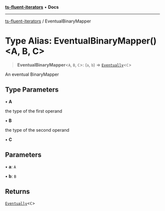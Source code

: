 [**ts-fluent-iterators**](../README.md) • **Docs**

---

[ts-fluent-iterators](../README.md) / EventualBinaryMapper

# Type Alias: EventualBinaryMapper()\<A, B, C\>

> **EventualBinaryMapper**\<`A`, `B`, `C`\>: (`a`, `b`) => [`Eventually`](Eventually.md)\<`C`\>

An eventual BinaryMapper

## Type Parameters

• **A**

the type of the first operand

• **B**

the type of the second operand

• **C**

## Parameters

• **a**: `A`

• **b**: `B`

## Returns

[`Eventually`](Eventually.md)\<`C`\>
